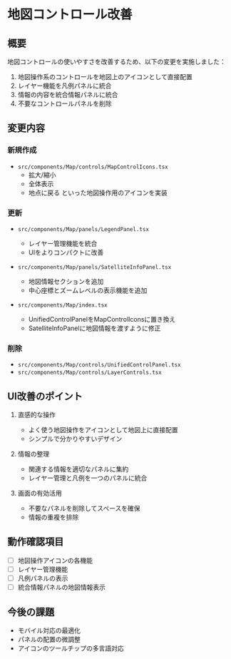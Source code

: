 # 地図コントロール改善

## 概要

地図コントロールの使いやすさを改善するため、以下の変更を実施しました：

1. 地図操作系のコントロールを地図上のアイコンとして直接配置
2. レイヤー機能を凡例パネルに統合
3. 情報の内容を統合情報パネルに統合
4. 不要なコントロールパネルを削除

## 変更内容

### 新規作成

- `src/components/Map/controls/MapControlIcons.tsx`
  - 拡大/縮小
  - 全体表示
  - 地点に戻る
  といった地図操作用のアイコンを実装

### 更新

- `src/components/Map/panels/LegendPanel.tsx`
  - レイヤー管理機能を統合
  - UIをよりコンパクトに改善

- `src/components/Map/panels/SatelliteInfoPanel.tsx`
  - 地図情報セクションを追加
  - 中心座標とズームレベルの表示機能を追加

- `src/components/Map/index.tsx`
  - UnifiedControlPanelをMapControlIconsに置き換え
  - SatelliteInfoPanelに地図情報を渡すように修正

### 削除

- `src/components/Map/controls/UnifiedControlPanel.tsx`
- `src/components/Map/controls/LayerControls.tsx`

## UI改善のポイント

1. 直感的な操作
   - よく使う地図操作をアイコンとして地図上に直接配置
   - シンプルで分かりやすいデザイン

2. 情報の整理
   - 関連する情報を適切なパネルに集約
   - レイヤー管理と凡例を一つのパネルに統合

3. 画面の有効活用
   - 不要なパネルを削除してスペースを確保
   - 情報の重複を排除

## 動作確認項目

- [ ] 地図操作アイコンの各機能
- [ ] レイヤー管理機能
- [ ] 凡例パネルの表示
- [ ] 統合情報パネルの地図情報表示

## 今後の課題

- モバイル対応の最適化
- パネルの配置の微調整
- アイコンのツールチップの多言語対応
